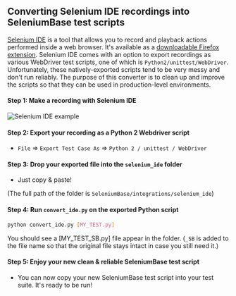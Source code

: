 ## Converting Selenium IDE recordings into SeleniumBase test scripts

[Selenium IDE](http://docs.seleniumhq.org/projects/ide/) is a tool that allows you to record and playback actions performed inside a web browser. It's available as a [downloadable Firefox extension](https://addons.mozilla.org/en-US/firefox/addon/selenium-ide/). Selenium IDE comes with an option to export recordings as various WebDriver test scripts, one of which is ``Python2/unittest/WebDriver``. Unfortunately, these natively-exported scripts tend to be very messy and don't run reliably. The purpose of this converter is to clean up and improve the scripts so that they can be used in production-level environments.

#### Step 1: Make a recording with Selenium IDE

![](https://cdn2.hubspot.net/hubfs/100006/selenium_ide_example_b.png "Selenium IDE example")

#### Step 2: Export your recording as a Python 2 Webdriver script

* ``File`` => ``Export Test Case As`` => ``Python 2 / unittest / WebDriver``

#### Step 3: Drop your exported file into the ``selenium_ide`` folder

* Just copy & paste!

(The full path of the folder is ``SeleniumBase/integrations/selenium_ide``)

#### Step 4: Run ``convert_ide.py`` on the exported Python script

```bash
python convert_ide.py [MY_TEST.py]
```

You should see a [MY_TEST_SB.py] file appear in the folder. (``_SB`` is added to the file name so that the original file stays intact in case you still need it.)

#### Step 5: Enjoy your new clean & reliable SeleniumBase test script

* You can now copy your new SeleniumBase test script into your test suite. It's ready to be run!
